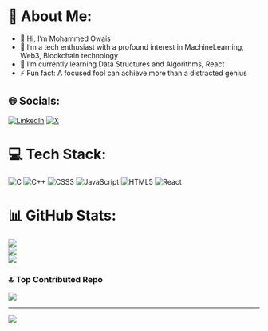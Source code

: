 # 💫 About Me:
- 👋 Hi, I’m Mohammed Owais
- 👀 I’m a tech enthusiast with a profound interest in MachineLearning, Web3, Blockchain technology
- 🌱 I’m currently learning Data Structures and Algorithms, React
- ⚡ Fun fact: A focused fool can achieve more than a distracted genius



## 🌐 Socials:
[![LinkedIn](https://img.shields.io/badge/LinkedIn-%230077B5.svg?logo=linkedin&logoColor=white)](https://linkedin.com/in/mohammed-owais-6658301b0) [![X](https://img.shields.io/badge/X-black.svg?logo=X&logoColor=white)](https://x.com/@Mohamme28738350) 

# 💻 Tech Stack:
![C](https://img.shields.io/badge/c-%2300599C.svg?style=for-the-badge&logo=c&logoColor=white) ![C++](https://img.shields.io/badge/c++-%2300599C.svg?style=for-the-badge&logo=c%2B%2B&logoColor=white) ![CSS3](https://img.shields.io/badge/css3-%231572B6.svg?style=for-the-badge&logo=css3&logoColor=white) ![JavaScript](https://img.shields.io/badge/javascript-%23323330.svg?style=for-the-badge&logo=javascript&logoColor=%23F7DF1E) ![HTML5](https://img.shields.io/badge/html5-%23E34F26.svg?style=for-the-badge&logo=html5&logoColor=white) ![React](https://img.shields.io/badge/react-%2320232a.svg?style=for-the-badge&logo=react&logoColor=%2361DAFB)
# 📊 GitHub Stats:
![](https://github-readme-stats.vercel.app/api?username=owaismohammed79&theme=dark&hide_border=false&include_all_commits=false&count_private=false)<br/>
![](https://github-readme-streak-stats.herokuapp.com/?user=owaismohammed79&theme=dark&hide_border=false)<br/>
![](https://github-readme-stats.vercel.app/api/top-langs/?username=owaismohammed79&theme=dark&hide_border=false&include_all_commits=false&count_private=false&layout=compact)

### 🔝 Top Contributed Repo
![](https://github-contributor-stats.vercel.app/api?username=owaismohammed79&limit=5&theme=dark&combine_all_yearly_contributions=true)

---
[![](https://visitcount.itsvg.in/api?id=owaismohammed79&icon=0&color=0)](https://visitcount.itsvg.in)

<!-- Proudly created with GPRM ( https://gprm.itsvg.in ) -->
<!---
owaismohammed79/owaismohammed79 is a ✨ special ✨ repository because its `README.md` (this file) appears on your GitHub profile.
You can click the Preview link to take a look at your changes.
--->
